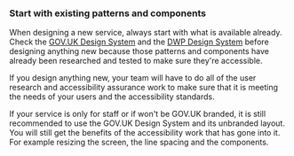 ### Start with existing patterns and components

When designing a new service, always start with what is available already. Check the [GOV.UK Design System](https://design-system.service.gov.uk) and the [DWP Design System](https://design-system.dwp.gov.uk/index) before designing anything new because those patterns and components have already been researched and tested to make sure they're accessible.

If you design anything new, your team will have to do all of the user research and accessibility assurance work to make sure that it is meeting the needs of your users and the accessibility standards.

If your service is only for staff or if won't be GOV.UK branded, it is still recommended to use the GOV.UK Design System and its unbranded layout. You will still get the benefits of the accessibility work that has gone into it. For example resizing the screen, the line spacing and the components.
